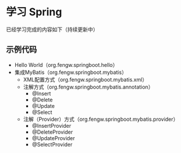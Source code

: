 # 学习 Spring
已经学习完成的内容如下（持续更新中）

## 示例代码
* Hello World（org.fengw.springboot.hello）
* 集成MyBatis（org.fengw.springboot.mybatis）
    * XML配置方式（org.fengw.springboot.mybatis.xml）
    * 注解方式（org.fengw.springboot.mybatis.annotation）
        * @Insert
        * @Delete
        * @Update
        * @Select
    * 注解（Provider）方式（org.fengw.springboot.mybatis.provider）
        * @InsertProvider
        * @DeleteProvider
        * @UpdateProvider
        * @SelectProvider
